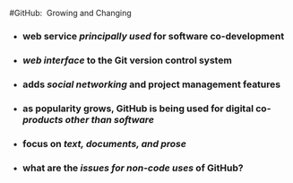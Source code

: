 #GitHub:  Growing and Changing
  * ###  web service *_principally used_* for software co-development
  * ###  *_web interface_* to the Git version control system
  * ###  adds *_social networking_* and project management features
  * ###  as popularity grows, GitHub is being used for digital co-*_products other than software_*
  * ###  focus on *_text, documents, and prose_*
  * ###  what are the *_issues for non-code uses_* of GitHub?
